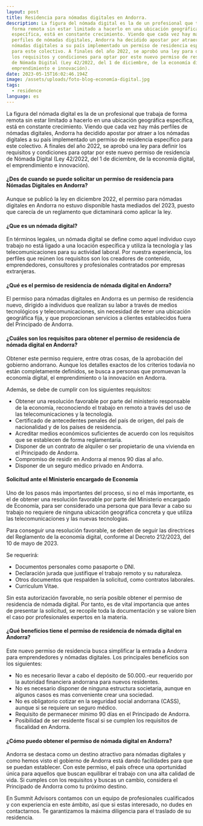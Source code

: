 ```yaml
---
layout: post
title: Residencia para nómadas digitales en Andorra.
description: La figura del nómada digital es la de un profesional que trabaja de
  forma remota sin estar limitado a hacerlo en una ubicación geográfica
  específica, está en constante crecimiento. Viendo que cada vez hay más
  perfiles de nómadas digitales, Andorra ha decidido apostar por atraer a los
  nómadas digitales a su país implementado un permiso de residencia específico
  para este colectivo. A finales del año 2022, se aprobó una ley para definir
  los requisitos y condiciones para optar por este nuevo permiso de residencia
  de Nómada Digital (Ley 42/2022, del 1 de diciembre, de la economía digital, el
  emprendimiento e innovación).
date: 2023-05-15T16:02:46.194Z
image: /assets/uploads/foto-blog-economía-digital.jpg
tags:
  - residence
language: es
---
```

La figura del nómada digital es la de un profesional que trabaja de forma remota sin estar limitado a hacerlo en una ubicación geográfica específica, está en constante crecimiento. Viendo que cada vez hay más perfiles de nómadas digitales, Andorra ha decidido apostar por atraer a los nómadas digitales a su país implementado un permiso de residencia específico para este colectivo. A finales del año 2022, se aprobó una ley para definir los requisitos y condiciones para optar por este nuevo permiso de residencia de Nómada Digital (Ley 42/2022, del 1 de diciembre, de la economía digital, el emprendimiento e innovación).

#### ¿Des de cuando se puede solicitar un permiso de residencia para Nómadas Digitales en Andorra?

Aunque se publicó la ley en diciembre 2022, el permiso para nómadas digitales en Andorra no estuvo disponible hasta mediados del 2023, puesto que carecía de un reglamento que dictaminará como aplicar la ley.

#### ¿Que es un nómada digital?

En términos legales, un nómada digital se define como aquel individuo cuyo trabajo no está ligado a una locación específica y utiliza la tecnología y las telecomunicaciones para su actividad laboral. Por nuestra experiencia, los perfiles que reúnen los requisitos son los creadores de contenido, emprendedores, consultores y profesionales contratados por empresas extranjeras.

#### ¿Qué es el permiso de residencia de nómada digital en Andorra?

El permiso para nómadas digitales en Andorra es un permiso de residencia nuevo, dirigido a individuos que realizan su labor a través de medios tecnológicos y telecomunicaciones, sin necesidad de tener una ubicación geográfica fija, y que proporcionan servicios a clientes establecidos fuera del Principado de Andorra.

#### ¿Cuáles son los requisitos para obtener el permiso de residencia de nómada digital en Andorra?

Obtener este permiso requiere, entre otras cosas, de la aprobación del gobierno andorrano. Aunque los detalles exactos de los criterios todavía no están completamente definidos, se busca a personas que promuevan la economía digital, el emprendimiento o la innovación en Andorra.

Además, se debe de cumplir con los siguientes requisitos:

* Obtener una resolución favorable por parte del ministerio responsable de la economía, reconociendo el trabajo en remoto a través del uso de las telecomunicaciones y la tecnología.
* Certificado de antecedentes penales del país de origen, del país de nacionalidad y de los países de residencia. 
* Acreditar medios económicos suficientes de acuerdo con los requisitos que se establecen de forma reglamentaria.
* Disponer de un contrato de alquiler o ser propietario de una vivienda en el Principado de Andorra.
* Compromiso de residir en Andorra al menos 90 días al año.
* Disponer de un seguro médico privado en Andorra.



#### Solicitud ante el Ministerio encargado de Economía

Uno de los pasos más importantes del proceso, si no el más importante, es el de obtener una resolución favorable por parte del Ministerio encargado de Economía, para ser considerado una persona que para llevar a cabo su trabajo no requiere de ninguna ubicación geográfica concreta y que utiliza las telecomunicaciones y las nuevas tecnologías.

Para conseguir una resolución favorable, se deben de seguir las directrices del Reglamento de la economía digital, conforme al Decreto 212/2023, del 10 de mayo de 2023. 

Se requerirá:

* Documentos personales como pasaporte o DNI.
* Declaración jurada que justifique el trabajo remoto y su naturaleza.
* Otros documentos que respalden la solicitud, como contratos laborales.
* Curriculum Vitae.

Sin esta autorización favorable, no sería posible obtener el permiso de residencia de nómada digital. Por tanto, es de vital importancia que antes de presentar la solicitud, se recopile toda la documentación y se valore bien el caso por profesionales expertos en la materia.

#### ¿Qué beneficios tiene el permiso de residencia de nómada digital en Andorra?

Este nuevo permiso de residencia busca simplificar la entrada a Andorra para emprendedores y nómadas digitales. Los principales beneficios son los siguientes:

* No es necesario llevar a cabo el depósito de 50.000.-eur requerido por la autoridad financiera andorrana para nuevos residentes.
* No es necesario disponer de ninguna estructura societaria, aunque en algunos casos es mas conveniente crear una sociedad.
* No es obligatorio cotizar en la seguridad social andorrana (CASS), aunque si se requiere un seguro médico.
* Requisito de permanecer mínimo 90 días en el Principado de Andorra.
* Posibilidad de ser residente fiscal si se cumplen los requisitos de fiscalidad en Andorra.

#### ¿Cómo puedo obtener el permiso de nómada digital en Andorra?

Andorra se destaca como un destino atractivo para nómadas digitales y como hemos visto el gobierno de Andorra está dando facilidades para que se puedan establecer. Con este permiso, el país ofrece una oportunidad única para aquellos que buscan equilibrar el trabajo con una alta calidad de vida. Si cumples con los requisitos y buscas un cambio, considera el Principado de Andorra como tu próximo destino.

En Summit Advisors contamos con un equipo de profesionales cualificados y con experiencia en este ámbito, así que si estas interesado, no dudes en contactarnos. Te garantizamos la máxima diligencia para el traslado de su residencia.